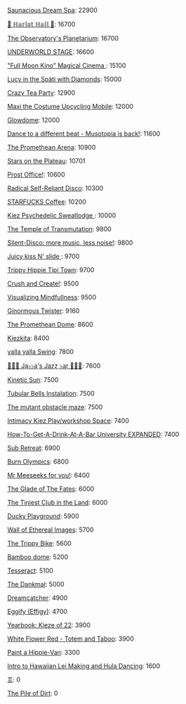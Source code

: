 [Saunacious Dream Spa](https://kiezburn.dreams.wtf/kiez-burn-2022/625156b9bff459002d4b0801): 22900

[🍑 ℍ𝕒𝕣𝕝𝕠𝕥 ℍ𝕒𝕝𝕝 🍑](https://kiezburn.dreams.wtf/kiez-burn-2022/625062fcbff459002d4a2279): 16700

[The Observatory's Planetarium](https://kiezburn.dreams.wtf/kiez-burn-2022/6251457dbff459002d4add81): 16700

[UNDERWORLD STAGE](https://kiezburn.dreams.wtf/kiez-burn-2022/624b3b15bff459002d47560e): 16600

[ "Full Moon Kino" Magical Cinema ](https://kiezburn.dreams.wtf/kiez-burn-2022/62502e40bff459002d49db0d): 15100

[Lucy in the Späti with Diamonds](https://kiezburn.dreams.wtf/kiez-burn-2022/62417185bff459002d4579a3): 15000

[Crazy Tea Party](https://kiezburn.dreams.wtf/kiez-burn-2022/624f3ec9bff459002d495da3): 12900

[Maxi the Costume Upcycling Mobile](https://kiezburn.dreams.wtf/kiez-burn-2022/625303b9bff459002d4e9647): 12000

[Glowdome](https://kiezburn.dreams.wtf/kiez-burn-2022/6253221dbff459002d4f33b8): 12000

[Dance to a different beat - Musotopia is back!](https://kiezburn.dreams.wtf/kiez-burn-2022/6252a290bff459002d4cf22c): 11600

[The Promethean Arena](https://kiezburn.dreams.wtf/kiez-burn-2022/62517552bff459002d4b2f4c): 10900

[Stars on the Plateau](https://kiezburn.dreams.wtf/kiez-burn-2022/62505020bff459002d4a0115): 10701

[Prost Office!](https://kiezburn.dreams.wtf/kiez-burn-2022/62506c97bff459002d4a291c): 10600

[Radical Self-Reliant Disco](https://kiezburn.dreams.wtf/kiez-burn-2022/624c0e65bff459002d47ad27): 10300

[STARFUCKS Coffee](https://kiezburn.dreams.wtf/kiez-burn-2022/62525edebff459002d4c88e4): 10200

[Kiez Psychedelic Sweatlodge ](https://kiezburn.dreams.wtf/kiez-burn-2022/6252c733bff459002d4d4e0a): 10000

[The Temple of Transmutation](https://kiezburn.dreams.wtf/kiez-burn-2022/62499a8dbff459002d46e87a): 9800

[Silent-Disco: more music, less noise!](https://kiezburn.dreams.wtf/kiez-burn-2022/624f3aaabff459002d4950e4): 9800

[Juicy kiss N' slide ](https://kiezburn.dreams.wtf/kiez-burn-2022/62534fedbff459002d51406f): 9700

[Trippy Hippie Tipi Town](https://kiezburn.dreams.wtf/kiez-burn-2022/6250a340bff459002d4a86d2): 9700

[Crush and Create!](https://kiezburn.dreams.wtf/kiez-burn-2022/624f063abff459002d48ca8c): 9500

[Visualizing Mindfullness](https://kiezburn.dreams.wtf/kiez-burn-2022/625303cabff459002d4e980e): 9500

[Ginormous Twister](https://kiezburn.dreams.wtf/kiez-burn-2022/6251dd67bff459002d4c2197): 9160

[The Promethean Dome](https://kiezburn.dreams.wtf/kiez-burn-2022/6250072fbff459002d49b341): 8600

[Kiezkita](https://kiezburn.dreams.wtf/kiez-burn-2022/625352d6bff459002d516cab): 8400

[yalla yalla Swing](https://kiezburn.dreams.wtf/kiez-burn-2022/6252f5d9bff459002d4e38f1): 7800

[🎹🎹🎹 Ją♭♭ᶏ's Jaɀɀ ♭ᶏr 🎹🎹🎹](https://kiezburn.dreams.wtf/kiez-burn-2022/625e8179bff459002d5eee75): 7600

[Kinetic Sun](https://kiezburn.dreams.wtf/kiez-burn-2022/6252cb83bff459002d4d6b15): 7500

[Tubular Bells Instalation](https://kiezburn.dreams.wtf/kiez-burn-2022/624db933bff459002d4824be): 7500

[The mutant obstacle maze](https://kiezburn.dreams.wtf/kiez-burn-2022/623c3e06bff459002d44bed2): 7500

[Intimacy Kiez Play/workshop Space](https://kiezburn.dreams.wtf/kiez-burn-2022/62507577bff459002d4a4266): 7400

[How-To-Get-A-Drink-At-A-Bar University EXPANDED](https://kiezburn.dreams.wtf/kiez-burn-2022/624ea014bff459002d486b47): 7400

[Sub Retreat](https://kiezburn.dreams.wtf/kiez-burn-2022/62533d5abff459002d500916): 6900

[Burn Olympics](https://kiezburn.dreams.wtf/kiez-burn-2022/62389918bff459002d43f4a2): 6800

[Mr Meeseeks for you!](https://kiezburn.dreams.wtf/kiez-burn-2022/62589728bff459002d590988): 6400

[The Glade of The Fates](https://kiezburn.dreams.wtf/kiez-burn-2022/62514be0bff459002d4aff19): 6000

[The Tiniest Club in the Land](https://kiezburn.dreams.wtf/kiez-burn-2022/624c1864bff459002d47b77b): 6000

[Ducky Playground](https://kiezburn.dreams.wtf/kiez-burn-2022/62534b08bff459002d510123): 5900

[Wall of Ethereal Images](https://kiezburn.dreams.wtf/kiez-burn-2022/624f316fbff459002d494699): 5700

[The Trippy Bike](https://kiezburn.dreams.wtf/kiez-burn-2022/622b5c82d875f9002daf63c2): 5600

[Bamboo dome](https://kiezburn.dreams.wtf/kiez-burn-2022/62442c02bff459002d461275): 5200

[Tesseract](https://kiezburn.dreams.wtf/kiez-burn-2022/624ca260bff459002d47e5c8): 5100

[The Dankmal](https://kiezburn.dreams.wtf/kiez-burn-2022/6252a27abff459002d4cf141): 5000

[Dreamcatcher](https://kiezburn.dreams.wtf/kiez-burn-2022/62532a41bff459002d4f5d2d): 4900

[Eggify (Effigy)](https://kiezburn.dreams.wtf/kiez-burn-2022/62528776bff459002d4ca260): 4700

[Yearbook: Kieze of 22](https://kiezburn.dreams.wtf/kiez-burn-2022/625342a3bff459002d507320): 3900

[White Flower Red - Totem and Taboo](https://kiezburn.dreams.wtf/kiez-burn-2022/624ee124bff459002d48a1c1): 3900

[Paint a Hippie-Van](https://kiezburn.dreams.wtf/kiez-burn-2022/624e8e65bff459002d485e8a): 3300

[Intro to Hawaiian Lei Making and Hula Dancing](https://kiezburn.dreams.wtf/kiez-burn-2022/62533e56bff459002d5028f4): 1600

[♊︎](https://kiezburn.dreams.wtf/kiez-burn-2022/62525228bff459002d4c81cc): 0

[The Pile of Dirt](https://kiezburn.dreams.wtf/kiez-burn-2022/6234dd4fbff459002d42c5d9): 0

